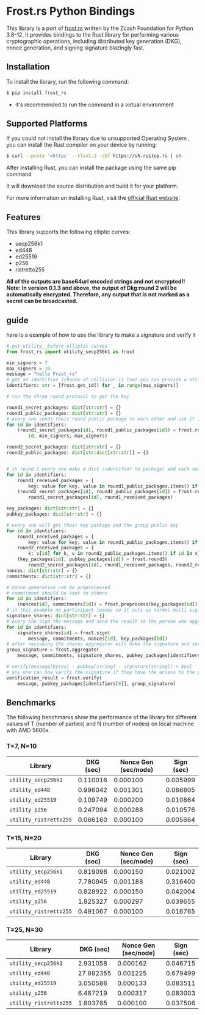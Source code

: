 # Frost.rs Python Bindings

This library is a port of [frost.rs](https://github.com/ZcashFoundation/frost.rs) written by the Zcash Foundation for Python 3.8-12. It provides bindings to the Rust library for performing various cryptographic operations, including distributed key generation (DKG), nonce generation, and signing signature blazingly fast.

## Installation

To install the library, run the following command:

```bash
$ pip install frost_rs
```

- it's recommended to run the command in a virtual environment

## Supported Platforms

If you could not install the library due to unsupported Operating System , you can install the Rust compiler on your device by running:

```bash
$ curl --proto '=https' --tlsv1.2 -sSf https://sh.rustup.rs | sh
```

After installing Rust, you can install the package using the same pip command

It will download the source distribution and build it for your platform.

For more information on installing Rust, visit the [official Rust website](https://www.rust-lang.org/learn/get-started).

## Features

This library supports the following elliptic curves:

- secp256k1
- ed448
- ed25519
- p256
- ristretto255

**All of the outputs are base64url encoded strings and not encrypted!!**
**Note: In version 0.1.3 and above, the output of Dkg:round 2 will be automatically encrypted. Therefore, any output that is not marked as a secret can be broadcasted.**

## guide

here is a example of how to use the library to make a signature and verify it

```python
# put utility_ before elliptic curves
from frost_rs import utility_secp256k1 as frost

min_signers = 7
max_signers = 10
message = "hello Frost_rs"
# get an identifier (chance of collision is low) you can provide a string to get_id to get the same id each time  
identifiers: str = [frost.get_id() for _ in range(max_signers)]

# run the three round protocol to get the key

round1_secret_packages: dict[str:str] = {}
round1_public_packages: dict[str:str] = {}
# every one sends their round public package to each other and use it in round 2
for id in identifiers:
    (round1_secret_packages[id], round1_public_packages[id]) = frost.round1(
        id, min_signers, max_signers)

round2_secret_packages: dict[str:str] = {}
round2_public_packages: dict[str:dict[str:str]] = {}


# in round 2 every one make a dict (identifier to package) and each sends the package to each user with help of identifier
for id in identifiers:
    round1_received_packages = {
        key: value for key, value in round1_public_packages.items() if key != id}
    (round2_secret_packages[id], round2_public_packages[id]) = frost.round2(
        round1_secret_packages[id], round1_received_packages)

key_packages: dict[str:str] = {}
pubkey_packages: dict[str:str] = {}

# every one will get their key package and the group public key
for id in identifiers:
    round1_received_packages = {
        key: value for key, value in round1_public_packages.items() if key != id}
    round2_received_packages = {
        k: v[id] for k, v in round2_public_packages.items() if id in v}
    (key_packages[id], pubkey_packages[id]) = frost.round3(
        round2_secret_packages[id], round1_received_packages, round2_received_packages)
nonces: dict[str:str] = {}
commitments: dict[str:str] = {}

# nonce generation can be preprocessed
# commitment should be sent to others
for id in identifiers:
    (nonces[id], commitments[id]) = frost.preprocess(key_packages[id])
# in this example no participant leaves so it acts as normal multi sig
signature_shares: dict[str:str] = {}
# every one sign the message and send the result to the person who aggregated the signature
for id in identifiers:
    signature_shares[id] = frost.sign(
        message, commitments, nonces[id], key_packages[id])
# after reciveing the shares aggregator will make the signature and serialize it
group_signature = frost.aggregate(
    message, commitments, signature_shares, pubkey_packages[identifiers[0]])

# verify(message[bytes] - pubkey[string] - signature[string])-> bool
# any one can now verify the signature if they have the access to the parameters
verification_result = frost.verify(
    message, pubkey_packages[identifiers[0]], group_signature)
```

## Benchmarks

The following benchmarks show the performance of the library for different values of T (number of parties) and N (number of nodes) on local machine with AMD 5600x.

### T=7, N=10

| Library                | DKG (sec) | Nonce Gen (sec/node) | Sign (sec) |
| ---------------------- | --------- | -------------------- | ---------- |
| `utility_secp256k1`    | 0.110016  | 0.000100             | 0.005999   |
| `utility_ed448`        | 0.996042  | 0.001301             | 0.086805   |
| `utility_ed25519`      | 0.109749  | 0.000200             | 0.010864   |
| `utility_p256`         | 0.247094  | 0.000288             | 0.010576   |
| `utility_ristretto255` | 0.066160  | 0.000100             | 0.005664   |

### T=15, N=20

| Library                | DKG (sec) | Nonce Gen (sec/node) | Sign (sec) |
| ---------------------- | --------- | -------------------- | ---------- |
| `utility_secp256k1`    | 0.819098  | 0.000150             | 0.021002   |
| `utility_ed448`        | 7.780945  | 0.001188             | 0.316400   |
| `utility_ed25519`      | 0.828922  | 0.000150             | 0.042004   |
| `utility_p256`         | 1.825327  | 0.000297             | 0.039655   |
| `utility_ristretto255` | 0.491067  | 0.000100             | 0.016765   |

### T=25, N=30

| Library                | DKG (sec) | Nonce Gen (sec/node) | Sign (sec) |
| ---------------------- | --------- | -------------------- | ---------- |
| `utility_secp256k1`    | 2.931058  | 0.000162             | 0.046715   |
| `utility_ed448`        | 27.882355 | 0.001225             | 0.679499   |
| `utility_ed25519`      | 3.050586  | 0.000133             | 0.083511   |
| `utility_p256`         | 6.487219  | 0.000317             | 0.083003   |
| `utility_ristretto255` | 1.803785  | 0.000100             | 0.037506   |

